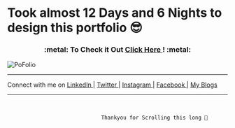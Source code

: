 # Took almost 12 Days and 6 Nights to design this portfolio :sunglasses:


<h3 align="center">:metal: To Check it Out  <a href="https://shu6h4m.github.io/s/"> Click Here </a> ! :metal:</h3> 


![PoFolio](https://user-images.githubusercontent.com/37971771/124372775-93f83380-dcaa-11eb-9deb-500177c2b178.png)


----------------------------------------------------------------------------------------------------

Connect with me on <a href="https://www.linkedin.com/in/shu6h4m/"> LinkedIn </a> | <a href="https://twitter.com/shu6h4m"> Twitter </a> | <a href="https://www.instagram.com/shu6h4m/"> Instagram </a> | <a href="https://www.facebook.com/shu6h4m"> Facebook </a> | <a href="https://www.shu6h4m.in"> My Blogs </a>

----------------------------------------------------------------------------------------------------
</br> 



                                  Thankyou for Scrolling this long 🍻
